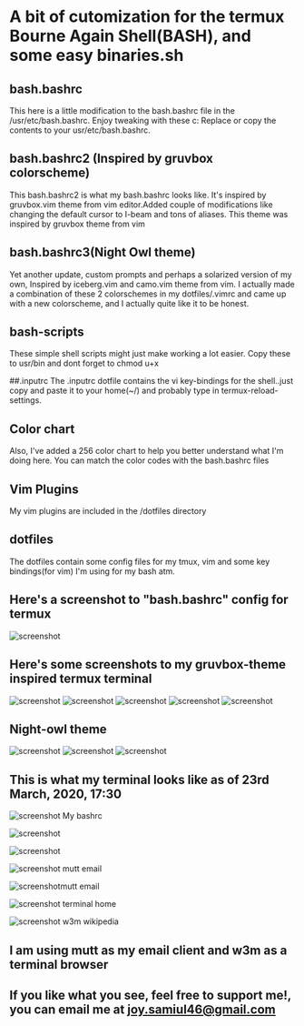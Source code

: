 # A bit of cutomization for the termux Bourne Again Shell(BASH), and some easy binaries.sh

## bash.bashrc 
This here is a little modification to the bash.bashrc file in the /usr/etc/bash.bashrc. Enjoy tweaking with these c:
Replace or copy the contents to your usr/etc/bash.bashrc.

## bash.bashrc2 (Inspired by gruvbox colorscheme)
This bash.bashrc2 is what my bash.bashrc looks like. It's inspired by gruvbox.vim theme from vim editor.Added couple of modifications like changing the default cursor to I-beam and tons of aliases. This theme was inspired by gruvbox theme from vim


## bash.bashrc3(Night Owl theme)
Yet another update, custom prompts and perhaps a solarized version of my own, Inspired by iceberg.vim and camo.vim theme from vim. I actually made a combination of these 2 colorschemes in my dotfiles/.vimrc and came up with a new colorscheme, and I actually quite like it to be honest.

## bash-scripts
These simple shell scripts might just make working a lot easier.
Copy these to usr/bin and dont forget to chmod u+x

##.inputrc
The .inputrc dotfile contains the vi key-bindings for the shell..just copy and paste it to your home(~/) and probably type in termux-reload-settings.

## Color chart 
Also, I've added a 256 color chart to help you better understand what I'm doing here. You can match the color codes with the bash.bashrc files

## Vim Plugins
My vim plugins are included in the /dotfiles directory


## dotfiles
The dotfiles contain some config files for my tmux, vim and some key bindings(for vim) I'm using for my bash atm.

  ## Here's a screenshot to "bash.bashrc" config for termux

   ![screenshot](screenshots/Screenshot_2020-01-24-16-51-52.png)


  ## Here's some screenshots to my gruvbox-theme inspired termux terminal

   ![screenshot](screenshots/1.png) ![screenshot](screenshots/2.png) ![screenshot](screenshots/3.png)
   ![screenshot](screenshots/4.png) ![screenshot](screenshots/5.png)

  ## Night-owl theme

   ![screenshot](screenshots/10.png)
   ![screenshot](screenshots/11.png)
   ![screenshot](screenshots/12.png)
   
 ## This is what my terminal looks like as of 23rd March, 2020, 17:30
	
  ![screenshot](screenshots/j1.png) My bashrc
  
  ![screenshot](screenshots/j2.png)
  
  ![screenshot](screenshots/j4.png)

  ![screenshot](screenshots/mutt2.png) mutt email
  
  ![screenshot](screenshots/mutt.png)mutt email
  
  ![screenshot](screenshots/home.png) terminal home
  
  ![screenshot](screenshots/w3m.png) w3m wikipedia
  

 ## I am using mutt as my email client and w3m as a terminal browser
## If you like what you see, feel free to support me!, you can email me at joy.samiul46@gmail.com
